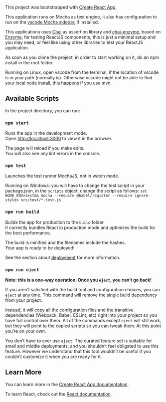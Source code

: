 This project was bootstrapped with [Create React App](https://github.com/facebook/create-react-app).

This application runs on Mocha as test engine, it also has configuration to run on the [vscode Mocha sidebar](https://marketplace.visualstudio.com/items?itemName=maty.vscode-mocha-sidebar), if installed.

This applications uses [Chai](https://www.chaijs.com/api/) as assertion library and [chai-enzyme](https://github.com/producthunt/chai-enzyme), based on [Enzyme](https://airbnb.io/enzyme/docs/api/), for testing ReactJS components, this is just a minimal setup and you may need, or feel like using other libraries to test your ReactJS application.

As soon as you clone the project, in order to start working on it, do an npm install in the root folder.

Running on Linux, open vscode from the terminal, if the location of vscode is in your path (normally is). Otherwise vscode might not be able to find your local node install, this happens if you use mvn.


## Available Scripts

In the project directory, you can run:

### `npm start`

Runs the app in the development mode.<br>
Open [http://localhost:3000](http://localhost:3000) to view it in the browser.

The page will reload if you make edits.<br>
You will also see any lint errors in the console.

### `npm test`

Launches the test runner MochaJS, not in watch mode.

Running on Windows: you will have to change the test script in your package.json, in the `scripts` object:
change the script as follows:
`set NODE_ENV=test&& mocha --require @babel/register --require ignore-styles src/test/*.test.js`

### `npm run build`

Builds the app for production to the `build` folder.<br>
It correctly bundles React in production mode and optimizes the build for the best performance.

The build is minified and the filenames include the hashes.<br>
Your app is ready to be deployed!

See the section about [deployment](https://facebook.github.io/create-react-app/docs/deployment) for more information.

### `npm run eject`

**Note: this is a one-way operation. Once you `eject`, you can’t go back!**

If you aren’t satisfied with the build tool and configuration choices, you can `eject` at any time. This command will remove the single build dependency from your project.

Instead, it will copy all the configuration files and the transitive dependencies (Webpack, Babel, ESLint, etc) right into your project so you have full control over them. All of the commands except `eject` will still work, but they will point to the copied scripts so you can tweak them. At this point you’re on your own.

You don’t have to ever use `eject`. The curated feature set is suitable for small and middle deployments, and you shouldn’t feel obligated to use this feature. However we understand that this tool wouldn’t be useful if you couldn’t customize it when you are ready for it.

## Learn More

You can learn more in the [Create React App documentation](https://facebook.github.io/create-react-app/docs/getting-started).

To learn React, check out the [React documentation](https://reactjs.org/).
